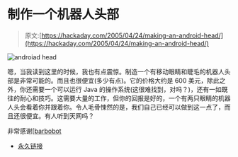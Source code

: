 # 制作一个机器人头部

> 原文:[https://hackaday.com/2005/04/24/making-an-android-head/](https://hackaday.com/2005/04/24/making-an-android-head/)

![androiad head](../Images/de16eed1daa456b56234489874de9306.png)

嗯，当我读到这里的时候，我也有点震惊。制造一个有移动眼睛和睫毛的机器人头部是非常可能的。而且也很便宜(多少有点)。它的价格大约是 600 美元，除此之外，你还需要一个可以运行 Java 的操作系统(这很难找到，对吗？)，还有一如既往的耐心和技巧。这需要大量的工作，但你的回报是好的，一个有两只眼睛的机器人头会看着你并跟着你。令人毛骨悚然的是，我们自己已经可以做到这一点了，而且还很便宜。有人听到天网吗？

非常感谢[[barbobot](http://hbarbobot.kicks-ass.net)

*   [永久链接](http://howtoandroid.com/HowToBuildRobotHead.html)